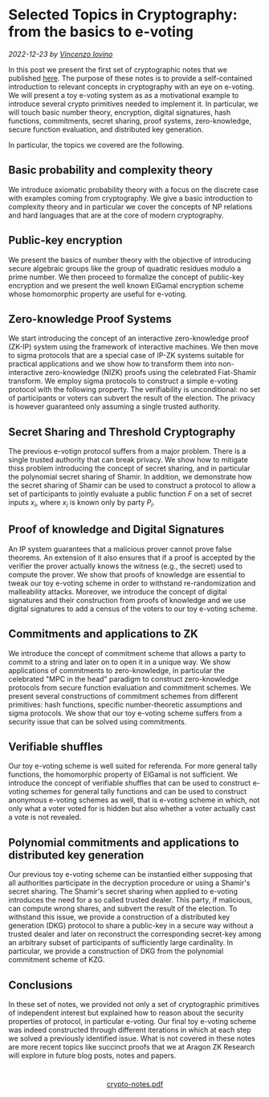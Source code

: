 # Selected Topics in Cryptography: from the basics to e-voting

*2022-12-23 by [Vincenzo Iovino](https://sites.google.com/site/vincenzoiovinoit)*

In this post we present the first set of cryptographic notes that we published [here](https://github.com/aragonzkresearch/blog/blob/main/pdf/crypto-notes.pdf).
The purpose of these notes is to provide a self-contained introduction to relevant concepts in cryptography with an eye on e-voting. We will present a toy e-voting system as as a motivational example to introduce several crypto primitives needed to implement it. In particular, we will touch basic number theory, encryption, digital signatures, hash functions, commitments, secret sharing, proof systems, zero-knowledge, secure function evaluation, and distributed key generation. 


In particular, the topics we covered are the following.
## Basic probability and complexity theory
We introduce axiomatic probability theory with a focus on the discrete case with examples coming from cryptography. We give a basic introduction to complexity theory and in particular we cover the concepts of NP relations and hard languages that are at the core of modern cryptography.

## Public-key encryption
We present the basics of number theory with the objective of introducing secure algebraic groups like the group of quadratic residues modulo a prime number.
We then proceed to formalize the concept of public-key encryption and we present the well known ElGamal encryption scheme whose homomorphic property are useful for e-voting.

## Zero-knowledge Proof Systems
We start introducing the concept of an interactive zero-knowledge proof (ZK-IP) system using the framework of interactive machines. We then move to sigma protocols that are a special case of IP-ZK systems suitable for practical applications and we show how to transform them into non-interactive zero-knowledge (NIZK) proofs using the celebrated Fiat-Shamir transform. We employ sigma protocols to construct a simple e-voting protocol with the following property. The verifiability is unconditional: no set of participants or voters can subvert the result of the election. The privacy is however guaranteed only assuming a single trusted authority.

## Secret Sharing and Threshold Cryptography
The previous e-votign protocol suffers from a major problem. There is a single trusted authority that can break privacy. We show how to mitigate thiss problem introducing the concept of secret sharing, and in particular the polynomial secret  sharing of Shamir.
In addition, we demonstrate how the secret sharing of Shamir can be used to construct a protocol to allow a set of participants to jointly evaluate a public function $F$ on a set of secret inputs $x_i$, where $x_i$ is known only by party $P_i$.
## Proof of knowledge and Digital Signatures
An IP system guarantees that a malicious prover cannot prove false theorems. An extension of it also ensures that if a proof is accepted by the verifier the prover actually knows the witness (e.g., the secret) used to compute the prover.
We show that proofs of knowledge are essential to tweak our toy e-voting scheme in order to withstand re-randomization and malleability attacks.
Moreover, we introduce the concept of digital signatures and their construction from proofs of knowledge and we use digital signatures to add a census of the voters to our toy e-voting scheme.

## Commitments and applications to ZK
We introduce the concept of commitment scheme that allows a party to commit to a string and later on to open it in a unique way.
We show applications of commitments to zero-knowledge, in particular the celebrated "MPC in the head" paradigm to construct zero-knowledge protocols from secure function evaluation and commitment schemes.
We present several constructions of commitment schemes from different primitives: hash functions, specific number-theoretic assumptions and sigma protocols.
We show that our toy e-voting scheme suffers from a security issue that can be solved using commitments.

## Verifiable shuffles
Our toy e-voting scheme is well suited for referenda. For more general tally functions, the homomorphic property of ElGamal is not sufficient. We introduce the concept of verifiable shuffles that can be used to construct e-voting schemes for general tally functions and can be used to construct anonymous e-voting schemes as well, that is e-voting scheme in which, not only what a voter voted for is hidden but also whether a voter actually cast a vote is not revealed.

## Polynomial commitments and applications to distributed key generation

Our previous toy e-voting scheme can be instantied either supposing that all authorities participate in the decryption procedure or using a Shamir's secret sharing. 
The Shamir's secret sharing when applied to e-voting introduces the need for a so called trusted dealer. This party, if malicious, can compute wrong shares, and subvert the result of the election.
To withstand this issue, we provide a construction of a distributed key generation (DKG) protocol to share a public-key in a secure way without a trusted dealer and later on reconstruct the corresponding secret-key among an arbitrary subset of participants of sufficiently large cardinality.
In particular, we provide a construction of DKG from the polynomial commitment scheme of KZG. 

## Conclusions
In these  set of notes, we provided not only a set of cryptographic primitives of independent interest but explained how to reason about the security properties of protocol, in particular e-voting. Our final toy e-voting scheme was indeed constructed through different iterations in which at each step we solved a previously identified issue. 
What is not covered in these notes are more recent topics like succinct proofs that we at Aragon ZK Research will explore in future blog posts, notes and papers.

<div style="text-align:center; margin:40px;">
<a href="https://github.com/aragonzkresearch/blog/blob/main/pdf/crypto-notes.pdf" target="_blank" class="alert alert-primary" role="alert">
  <i class="bi bi-file-earmark-text" style="font-size: 1.5rem;"></i> crypto-notes.pdf
</a>
</div>

